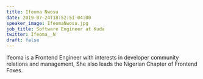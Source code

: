 ```yaml
---
title: Ifeoma Nwosu
date: 2019-07-24T18:52:51-04:00
speaker_image: IfeomaNwosu.jpg
job_title: Software Engineer at Kuda
twitter: Ifeoma__N
draft: false
---
```


Ifeoma is a Frontend Engineer with interests in developer community relations and management, She also leads the Nigerian Chapter of Frontend Foxes.
